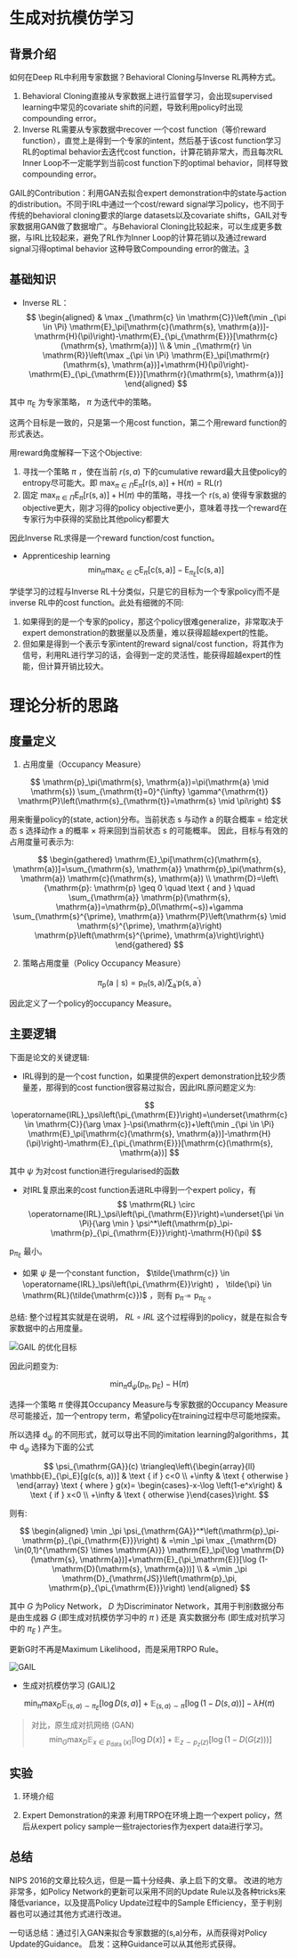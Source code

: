 

<!--
 * @version:
 * @Author:  StevenJokess（蔡舒起） https://github.com/StevenJokess
 * @Date: 2023-04-16 21:41:00
 * @LastEditors:  StevenJokess（蔡舒起） https://github.com/StevenJokess
 * @LastEditTime: 2023-10-02 22:35:50
 * @Description:
 * @Help me: make friends by a867907127@gmail.com and help me get some “foreign” things or service I need in life; 如有帮助，请资助，失业3年了。![支付宝收款码](https://github.com/StevenJokess/d2rl/blob/master/img/%E6%94%B6.jpg)
 * @TODO::
 * @Reference:
-->

# 生成对抗模仿学习

## 背景介绍

如何在Deep RL中利用专家数据？Behavioral Cloning与Inverse RL两种方式。

1. Behavioral Cloning直接从专家数据上进行监督学习，会出现supervised learning中常见的covariate shift的问题，导致利用policy时出现compounding error。
2. Inverse RL需要从专家数据中recover 一个cost function（等价reward function），直觉上是得到一个专家的intent，然后基于该cost function学习RL的optimal behavior去迭代cost function，计算花销非常大，而且每次RL Inner Loop不一定能学到当前cost function下的optimal behavior，同样导致compounding error。

GAIL的Contribution：利用GAN去拟合expert demonstration中的state与action的distribution。不同于IRL中通过一个cost/reward signal学习policy，也不同于传统的behavioral cloning要求的large datasets以及covariate shifts，GAIL对专家数据用GAN做了数据增广。与Behavioral Cloning比较起来，可以生成更多数据，与IRL比较起来，避免了RL作为Inner Loop的计算花销以及通过reward signal习得optimal behavior 这种导致Compounding error的做法。[3]

## 基础知识

- Inverse RL：
$$
\begin{aligned}
& \max _{\mathrm{c} \in \mathrm{C}}\left(\min _{\pi \in \Pi} \mathrm{E}_\pi[\mathrm{c}(\mathrm{s}, \mathrm{a})]-\mathrm{H}(\pi)\right)-\mathrm{E}_{\pi_{\mathrm{E}}}[\mathrm{c}(\mathrm{s}, \mathrm{a})] \\
& \min _{\mathrm{r} \in \mathrm{R}}\left(\max _{\pi \in \Pi} \mathrm{E}_\pi[\mathrm{r}(\mathrm{s}, \mathrm{a})]+\mathrm{H}(\pi)\right)-\mathrm{E}_{\pi_{\mathrm{E}}}[\mathrm{r}(\mathrm{s}, \mathrm{a})]
\end{aligned}
$$

其中 $\pi_{\mathrm{E}}$ 为专家策略， $\pi$ 为迭代中的策略。

这两个目标是一致的，只是第一个用cost function，第二个用reward function的形式表达。

用reward角度解释一下这个Objective:

1. 寻找一个策略 $\pi$ ，使在当前 $r(s, a)$ 下的cumulative reward最大且使policy的entropy尽可能大。即 $\max _{\pi \in \Pi} \mathrm{E}_\pi[\mathrm{r}(\mathrm{s}, \mathrm{a})]+\mathrm{H}(\pi)=\mathrm{RL}(\mathrm{r})$
2. 固定 $\max _{\pi \in \Pi} \mathrm{E}_\pi[\mathrm{r}(\mathrm{s}, \mathrm{a})]+\mathrm{H}(\pi)$ 中的策略，寻找一个 $\mathrm{r}(\mathrm{s}, \mathrm{a})$ 使得专家数据的objective更大，刚才习得的policy objective更小，意味着寻找一个reward在专家行为中获得的奖励比其他policy都要大

因此Inverse RL求得是一个reward function/cost function。

- Apprenticeship learning
$$
\min _\pi \max _{\mathrm{c} \in \mathrm{C}} \mathrm{E}_\pi[\mathrm{c}(\mathrm{s}, \mathrm{a})]-\mathrm{E}_{\pi_{\mathrm{E}}}[\mathrm{c}(\mathrm{s}, \mathrm{a})]
$$

学徒学习的过程与Inverse RL十分类似，只是它的目标为一个专家policy而不是inverse RL中的cost function。此处有细微的不同:

1. 如果得到的是一个专家的policy，那这个policy很难generalize，非常取决于expert demonstration的数据量以及质量，难以获得超越expert的性能。
2. 但如果是得到一个表示专家intent的reward signal/cost function，将其作为信号，利用RL进行学习的话，会得到一定的灵活性，能获得超越expert的性能，但计算开销比较大。

# 理论分析的思路

## 度量定义

1. 占用度量（Occupancy Measure）

$$
\mathrm{p}_\pi(\mathrm{s}, \mathrm{a})=\pi(\mathrm{a} \mid \mathrm{s}) \sum_{\mathrm{t}=0}^{\infty} \gamma^{\mathrm{t}} \mathrm{P}\left(\mathrm{s}_{\mathrm{t}}=\mathrm{s} \mid \pi\right)
$$

用来衡量policy的(state, action)分布。当前状态 $\mathrm{s}$ 与动作 $\mathrm{a}$ 的联合概率 $=$ 给定状态 $\mathrm{s}$ 选择动作 $\mathrm{a}$ 的概率 $\times$ 将来回到当前状态 $\mathrm{s}$ 的可能概率。 因此，目标与有效的占用度量可表示为:

$$
\begin{gathered}
\mathrm{E}_\pi[\mathrm{c}(\mathrm{s}, \mathrm{a})]=\sum_{\mathrm{s}, \mathrm{a}} \mathrm{p}_\pi(\mathrm{s}, \mathrm{a}) \mathrm{c}(\mathrm{s}, \mathrm{a}) \\
\mathrm{D}=\left\{\mathrm{p}: \mathrm{p} \geq 0 \quad \text { and } \quad \sum_{\mathrm{a}} \mathrm{p}(\mathrm{s}, \mathrm{a})=\mathrm{p}_0(\mathrm{~s})+\gamma \sum_{\mathrm{s}^{\prime}, \mathrm{a}} \mathrm{P}\left(\mathrm{s} \mid \mathrm{s}^{\prime}, \mathrm{a}\right) \mathrm{p}\left(\mathrm{s}^{\prime}, \mathrm{a}\right)\right\}
\end{gathered}
$$

2. 策略占用度量（Policy Occupancy Measure）

$$
\pi_{\mathrm{p}}(\mathrm{a} \mid \mathrm{s})=\mathrm{p}_\pi(\mathrm{s}, \mathrm{a}) / \sum_{\mathrm{a}^{\prime}} \mathrm{p}\left(\mathrm{s}, \mathrm{a}^{\prime}\right)
$$

因此定义了一个policy的occupancy Measure。

## 主要逻辑

下面是论文的关键逻辑:

- IRL得到的是一个cost function，如果提供的expert demonstration比较少质量差，那得到的cost function很容易过拟合，因此IRL原问题定义为:

$$
\operatorname{IRL}_\psi\left(\pi_{\mathrm{E}}\right)=\underset{\mathrm{c} \in \mathrm{C}}{\arg \max }-\psi(\mathrm{c})+\left(\min _{\pi \in \Pi} \mathrm{E}_\pi[\mathrm{c}(\mathrm{s}, \mathrm{a})]-\mathrm{H}(\pi)\right)-\mathrm{E}_{\pi_{\mathrm{E}}}[\mathrm{c}(\mathrm{s}, \mathrm{a})]
$$

其中 $\psi$ 为对cost function进行regularised的函数

- 对IRL复原出来的cost function丢进RL中得到一个expert policy，有
$$
\mathrm{RL} \circ \operatorname{IRL}_\psi\left(\pi_{\mathrm{E}}\right)=\underset{\pi \in \Pi}{\arg \min } \psi^*\left(\mathrm{p}_\pi-\mathrm{p}_{\pi_{\mathrm{E}}}\right)-\mathrm{H}(\pi)
$$

$\mathrm{p}_{\pi_\mathrm{E}}$ 最小。

- 如果 $\psi$ 是一个constant function， $\tilde{\mathrm{c}} \in \operatorname{IRL}_\psi\left(\pi_{\mathrm{E}}\right) ， \tilde{\pi} \in \mathrm{RL}(\tilde{\mathrm{c}})$ ，则有 $\mathrm{p}_{\tilde{\pi}}=\mathrm{p}_{\pi_{\mathrm{E}}}$ 。

总结: 整个过程其实就是在说明， $R L \circ I R L$ 这个过程得到的policy，就是在拟合专家数据中的占用度量。

![GAIL 的优化目标](../../img/GAIL_optimation_goal.png)

因此问题变为:

$$
\min _\pi \mathrm{d}_\psi\left(\mathrm{p}_\pi, \mathrm{p}_{\mathrm{E}}\right)-\mathrm{H}(\pi)
$$

选择一个策略 $\pi$ 使得其Occupancy Measure与专家数据的Occupancy Measure尽可能接近，加一个entropy term，希望policy在training过程中尽可能地探索。

所以选择 $\mathrm{d}_\psi$ 的不同形式，就可以导出不同的imitation learning的algorithms，其中 $\mathrm{d}_\psi$ 选择为下面的公式

$$
\psi_{\mathrm{GA}}(c) \triangleq\left\{\begin{array}{ll}
\mathbb{E}_{\pi_E}[g(c(s, a))] & \text { if } c<0 \\
+\infty & \text { otherwise }
\end{array} \text { where } g(x)= \begin{cases}-x-\log \left(1-e^x\right) & \text { if } x<0 \\
+\infty & \text { otherwise }\end{cases}\right.
$$

则有:

$$
\begin{aligned}
\min _\pi \psi_{\mathrm{GA}}^*\left(\mathrm{p}_\pi-\mathrm{p}_{\pi_{\mathrm{E}}}\right) & =\min _\pi \max _{\mathrm{D} \in(0,1)^{\mathrm{S} \times \mathrm{A}}} \mathrm{E}_\pi[\log \mathrm{D}(\mathrm{s}, \mathrm{a})]+\mathrm{E}_{\pi_\mathrm{E}}[\log (1-\mathrm{D}(\mathrm{s}, \mathrm{a}))] \\
& =\min _\pi \mathrm{D}_{\mathrm{JS}}\left(\mathrm{p}_\pi, \mathrm{p}_{\pi_{\mathrm{E}}}\right)
\end{aligned}
$$

其中 $G$ 为Policy Network， $D$ 为Discriminator Network，其用于判别数据分布是由生成器 $G$ (即生成对抗模仿学习中的 $\pi$ ) 还是 真实数据分布 (即生成对抗学习中的 $\pi_E$ ) 产生。

更新G时不再是Maximum Likelihood，而是采用TRPO Rule。

![GAIL](../../img/GAIL.png)


- 生成对抗模仿学习 (GAIL)[2]

$$
\min _\pi \max _D \mathbb{E}_{(s, a) \sim \pi_E}[\log D(s, a)]+\mathbb{E}_{(s, a) \sim \pi}[\log (1-D(s, a))]-\lambda H(\pi)
$$

> 对比，原生成对抗网络 (GAN)
> $$
> \min _G \max _D \mathbb{E}_{x \in p_{\text {data }}(x)}[\log D(x)]+\mathbb{E}_{z \sim p_z(z)}[\log (1-D(G(z)))]
> $$
>


## 实验

1. 环境介绍

2. Expert Demonstration的来源
利用TRPO在环境上跑一个expert policy，然后从expert policy sample一些trajectories作为expert data进行学习。



## 总结

NIPS 2016的文章比较久远，但是一篇十分经典、承上启下的文章。
改进的地方非常多，如Policy Network的更新可以采用不同的Update Rule以及各种tricks来降低variance，以及提高Policy Update过程中的Sample Efficiency，至于判别器也可以通过其他方式进行改进。

一句话总结：通过引入GAN来拟合专家数据的(s,a)分布，从而获得对Policy Update的Guidance。
启发：这种Guidance可以从其他形式获得。

[1]: https://papers.nips.cc/paper_files/paper/2016/hash/cc7e2b878868cbae992d1fb743995d8f-Abstract.html
[2]: https://boyuai.oss-cn-shanghai.aliyuncs.com/disk/%E5%8A%A8%E6%89%8B%E5%AD%A6%E7%B3%BB%E5%88%97/%E5%8A%A8%E6%89%8B%E5%AD%A6%E5%BC%BA%E5%8C%96%E5%AD%A6%E4%B9%A0/%E8%AF%BE%E4%BB%B6pdf/10-%E6%A8%A1%E4%BB%BF%E5%AD%A6%E4%B9%A0.pdf
[3]: https://blog.csdn.net/weixin_40056577/article/details/106452740
